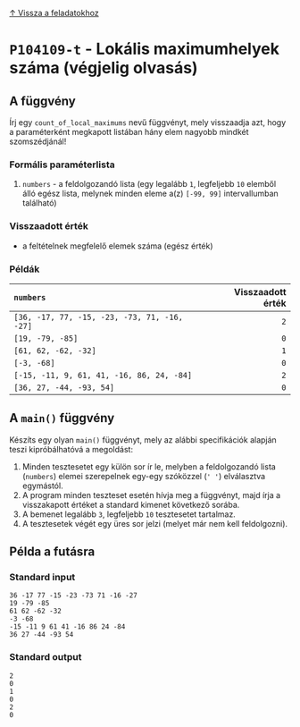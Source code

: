 
[↑ Vissza a feladatokhoz](./README.md)

# `P104109-t` - Lokális maximumhelyek száma (végjelig olvasás)

## A függvény

Írj egy `count_of_local_maximums` nevű függvényt, mely visszaadja azt, hogy a paraméterként megkapott listában hány elem nagyobb mindkét szomszédjánál!

### Formális paraméterlista

1. `numbers` - a feldolgozandó lista (egy legalább `1`, legfeljebb `10` elemből álló egész lista, melynek minden eleme a(z) `[-99, 99]` intervallumban található)

### Visszaadott érték

* a feltételnek megfelelő elemek száma (egész érték)

### Példák

| `numbers` | Visszaadott érték | 
| :--- | --: | 
| `[36, -17, 77, -15, -23, -73, 71, -16, -27]` | `2` | 
| `[19, -79, -85]` | `0` | 
| `[61, 62, -62, -32]` | `1` | 
| `[-3, -68]` | `0` | 
| `[-15, -11, 9, 61, 41, -16, 86, 24, -84]` | `2` | 
| `[36, 27, -44, -93, 54]` | `0` | 

## A `main()` függvény

Készíts egy olyan `main()` függvényt, mely az alábbi specifikációk alapján teszi kipróbálhatóvá a megoldást:

1. Minden tesztesetet egy külön sor ír le, melyben a feldolgozandó lista (`numbers`) elemei szerepelnek egy-egy szóközzel (`' '`) elválasztva egymástól.
1. A program minden teszteset esetén hívja meg a függvényt, majd írja a visszakapott értéket a standard kimenet következő sorába.
1. A bemenet legalább `3`, legfeljebb `10` tesztesetet tartalmaz.
1. A tesztesetek végét egy üres sor jelzi (melyet már nem kell feldolgozni).

## Példa a futásra

### Standard input

```
36 -17 77 -15 -23 -73 71 -16 -27
19 -79 -85
61 62 -62 -32
-3 -68
-15 -11 9 61 41 -16 86 24 -84
36 27 -44 -93 54

```

### Standard output

```
2
0
1
0
2
0
```
